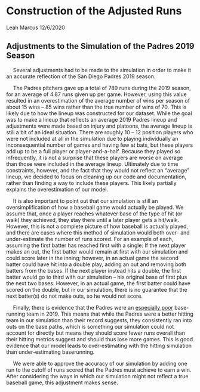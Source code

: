 Construction of the Adjusted Runs
================
Leah Marcus
12/6/2020

## Adjustments to the Simulation of the Padres 2019 Season

`  ` Several adjustments had to be made to the simulation in order to
make it an accurate reflection of the San Diego Padres 2019 season.

`  ` The Padres pitchers gave up a total of 789 runs during the 2019
season, for an average of 4.87 runs given up per game. However, using
this value resulted in an overestimation of the average number of wins
per season of about 15 wins – 85 wins rather than the true number of
wins of 70. This is likely due to how the lineup was constructed for our
dataset. While the goal was to make a lineup that reflects an average
2019 Padres lineup and adjustments were made based on injury and
platoons, the average lineup is still a bit of an ideal situation. There
are roughly 10 – 12 position players who were not included at all in the
simulation due to playing individually an inconsequential number of
games and having few at bats, but these players add up to be a full
player or player-and-a-half. Because they played so infrequently, it is
not a surprise that these players are worse on average than those were
included in the average lineup. Ultimately due to time constraints,
however, and the fact that they would not reflect an “average” lineup,
we decided to focus on cleaning up our code and documentation, rather
than finding a way to include these players. This likely partially
explains the overestimation of our model.

`  ` It is also important to point out that our simulation is still an
oversimplification of how a baseball game would actually be played. We
assume that, once a player reaches whatever base of the type of hit (or
walk) they achieved, they stay there until a later player gets a
hit/walk. However, this is not a complete picture of how baseball is
actually played, and there are cases where this method of simulation
would both over- and under-estimate the number of runs scored. For an
example of each, assuming the first batter has reached first with a
single: If the next player makes an out, the first batter would remain
at first with our simulation and could score later in the inning;
however, in an actual game the second batter could have hit into a
double play, adding an out and removing both batters from the bases. If
the next player instead hits a double, the first batter would go to
third with our simulation – his original base of first plus the next two
bases. However, in an actual game, the first batter could have scored on
the double, but in our simulation, there is no guarantee that the next
batter(s) do not make outs, so he would not score.

`  ` Finally, there is evidence that the Padres were an [especially
poor](https://www.fangraphs.com/leaders.aspx?pos=all&stats=bat&lg=all&qual=0&type=8&season=2019&month=0&season1=2019&ind=0&team=0,ts&rost=0&age=0&filter=&players=0&startdate=2019-01-01&enddate=2019-12-31&sort=17,d)
base-running team in 2019. This means that while the Padres were a
better hitting team in our simulation than their record suggests, they
consistently ran into outs on the base paths, which is something our
simulation could not account for directly but means they should score
fewer runs overall than their hitting metrics suggest and should thus
lose more games. This is good evidence that our model leads to
over-estimating with the hitting simulation than under-estimating
baserunning.

`  ` We were able to approve the accuracy of our simulation by adding
one run to the cutoff of runs scored that the Padres must achieve to
earn a win. After considering the ways in which our simulation might not
reflect a true baseball game, this adjustment makes sense.
